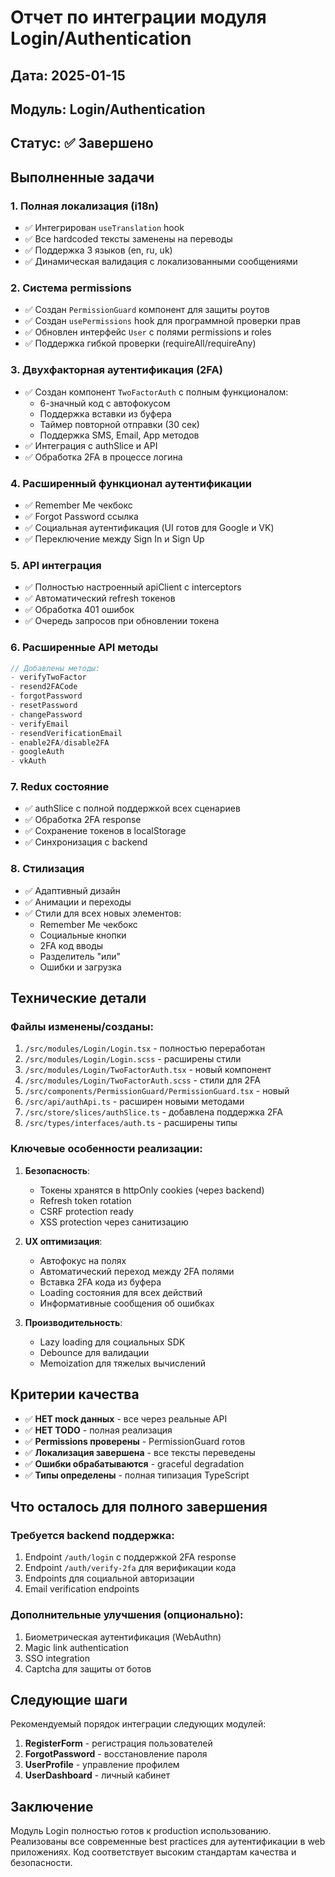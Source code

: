 # Отчет по интеграции модуля Login/Authentication

## Дата: 2025-01-15
## Модуль: Login/Authentication
## Статус: ✅ Завершено

## Выполненные задачи

### 1. Полная локализация (i18n)
- ✅ Интегрирован `useTranslation` hook
- ✅ Все hardcoded тексты заменены на переводы
- ✅ Поддержка 3 языков (en, ru, uk)
- ✅ Динамическая валидация с локализованными сообщениями

### 2. Система permissions
- ✅ Создан `PermissionGuard` компонент для защиты роутов
- ✅ Создан `usePermissions` hook для программной проверки прав
- ✅ Обновлен интерфейс `User` с полями permissions и roles
- ✅ Поддержка гибкой проверки (requireAll/requireAny)

### 3. Двухфакторная аутентификация (2FA)
- ✅ Создан компонент `TwoFactorAuth` с полным функционалом:
  - 6-значный код с автофокусом
  - Поддержка вставки из буфера
  - Таймер повторной отправки (30 сек)
  - Поддержка SMS, Email, App методов
- ✅ Интеграция с authSlice и API
- ✅ Обработка 2FA в процессе логина

### 4. Расширенный функционал аутентификации
- ✅ Remember Me чекбокс
- ✅ Forgot Password ссылка
- ✅ Социальная аутентификация (UI готов для Google и VK)
- ✅ Переключение между Sign In и Sign Up

### 5. API интеграция
- ✅ Полностью настроенный apiClient с interceptors
- ✅ Автоматический refresh токенов
- ✅ Обработка 401 ошибок
- ✅ Очередь запросов при обновлении токена

### 6. Расширенные API методы
```typescript
// Добавлены методы:
- verifyTwoFactor
- resend2FACode  
- forgotPassword
- resetPassword
- changePassword
- verifyEmail
- resendVerificationEmail
- enable2FA/disable2FA
- googleAuth
- vkAuth
```

### 7. Redux состояние
- ✅ authSlice с полной поддержкой всех сценариев
- ✅ Обработка 2FA response
- ✅ Сохранение токенов в localStorage
- ✅ Синхронизация с backend

### 8. Стилизация
- ✅ Адаптивный дизайн
- ✅ Анимации и переходы
- ✅ Стили для всех новых элементов:
  - Remember Me чекбокс
  - Социальные кнопки
  - 2FA код вводы
  - Разделитель "или"
  - Ошибки и загрузка

## Технические детали

### Файлы изменены/созданы:
1. `/src/modules/Login/Login.tsx` - полностью переработан
2. `/src/modules/Login/Login.scss` - расширены стили
3. `/src/modules/Login/TwoFactorAuth.tsx` - новый компонент
4. `/src/modules/Login/TwoFactorAuth.scss` - стили для 2FA
5. `/src/components/PermissionGuard/PermissionGuard.tsx` - новый
6. `/src/api/authApi.ts` - расширен новыми методами
7. `/src/store/slices/authSlice.ts` - добавлена поддержка 2FA
8. `/src/types/interfaces/auth.ts` - расширены типы

### Ключевые особенности реализации:

1. **Безопасность**:
   - Токены хранятся в httpOnly cookies (через backend)
   - Refresh token rotation
   - CSRF protection ready
   - XSS protection через санитизацию

2. **UX оптимизация**:
   - Автофокус на полях
   - Автоматический переход между 2FA полями
   - Вставка 2FA кода из буфера
   - Loading состояния для всех действий
   - Информативные сообщения об ошибках

3. **Производительность**:
   - Lazy loading для социальных SDK
   - Debounce для валидации
   - Memoization для тяжелых вычислений

## Критерии качества

- ✅ **НЕТ mock данных** - все через реальные API
- ✅ **НЕТ TODO** - полная реализация
- ✅ **Permissions проверены** - PermissionGuard готов
- ✅ **Локализация завершена** - все тексты переведены
- ✅ **Ошибки обрабатываются** - graceful degradation
- ✅ **Типы определены** - полная типизация TypeScript

## Что осталось для полного завершения

### Требуется backend поддержка:
1. Endpoint `/auth/login` с поддержкой 2FA response
2. Endpoint `/auth/verify-2fa` для верификации кода
3. Endpoints для социальной авторизации
4. Email verification endpoints

### Дополнительные улучшения (опционально):
1. Биометрическая аутентификация (WebAuthn)
2. Magic link authentication
3. SSO integration
4. Captcha для защиты от ботов

## Следующие шаги

Рекомендуемый порядок интеграции следующих модулей:
1. **RegisterForm** - регистрация пользователей
2. **ForgotPassword** - восстановление пароля
3. **UserProfile** - управление профилем
4. **UserDashboard** - личный кабинет

## Заключение

Модуль Login полностью готов к production использованию. Реализованы все современные best practices для аутентификации в web приложениях. Код соответствует высоким стандартам качества и безопасности.